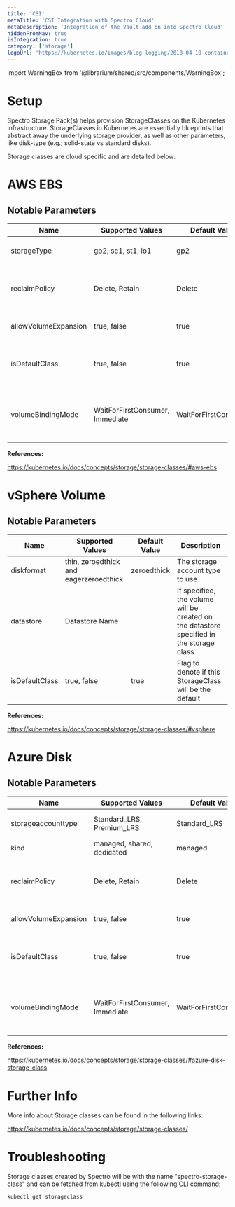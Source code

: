```yaml
---
title: 'CSI'
metaTitle: 'CSI Integration with Spectro Cloud'
metaDescription: 'Integration of the Vault add on into Spectro Cloud'
hiddenFromNav: true
isIntegration: true
category: ['storage']
logoUrl: 'https://kubernetes.io/images/blog-logging/2018-04-10-container-storage-interface-beta/csi-logo.png'
---
```


import WarningBox from '@librarium/shared/src/components/WarningBox';

# Setup

Spectro Storage Pack(s) helps provision StorageClasses on the Kubernetes infrastructure. StorageClasses in Kubernetes are essentially blueprints that abstract away the underlying storage provider, as well as other parameters, like disk-type (e.g.; solid-state vs standard disks).

Storage classes are cloud specific and are detailed below:

# AWS EBS

## Notable Parameters

| Name | Supported Values | Default Value | Description |
| --- | --- | --- | --- |
| storageType | gp2, sc1, st1, io1 | gp2 | AWS Volume type to be used |
| reclaimPolicy | Delete, Retain | Delete | Defines whether volumes will be retained or deleted |
| allowVolumeExpansion | true, false | true | Flag to allow resizing volume |
| isDefaultClass |  true, false | true | Flag to denote if this StorageClass will be the default |
| volumeBindingMode | WaitForFirstConsumer, Immediate | WaitForFirstConsumer | Controls when volumeBinding and dynamic provisioning should happen |

**References:**

https://kubernetes.io/docs/concepts/storage/storage-classes/#aws-ebs

# vSphere Volume

## Notable Parameters

| Name | Supported Values | Default Value | Description |
| --- | --- | --- | --- |
| diskformat | thin, zeroedthick and eagerzeroedthick | zeroedthick | The storage account type to use |
| datastore | Datastore Name | | If specified, the volume will be created on the datastore specified in the storage class |
| isDefaultClass | true, false | true | Flag to denote if this StorageClass will be the default |

**References:**

https://kubernetes.io/docs/concepts/storage/storage-classes/#vsphere

# Azure Disk

## Notable Parameters

| Name | Supported Values | Default Value | Description |
| --- | --- | --- | --- |
| storageaccounttype | Standard_LRS, Premium_LRS | Standard_LRS | The storage account type to use |
| kind | managed, shared, dedicated | managed | The disk kind |
| reclaimPolicy | Delete, Retain | Delete | Defines whether volumes will be retained or deleted |
| allowVolumeExpansion | true, false | true | Flag to allow resizing volume |
| isDefaultClass  | true, false | true | Flag to denote if this StorageClass will be the default |
| volumeBindingMode | WaitForFirstConsumer, Immediate | WaitForFirstConsumer | Controls when volumeBinding and dynamic provisioning should happen |

**References:**

https://kubernetes.io/docs/concepts/storage/storage-classes/#azure-disk-storage-class

# Further Info

More info about Storage classes can be found in the following links:

https://kubernetes.io/docs/concepts/storage/storage-classes/

# Troubleshooting

Storage classes created by Spectro will be with the name "spectro-storage-class" and can be fetched from kubectl using the following CLI command:
```
kubectl get storageclass
```
